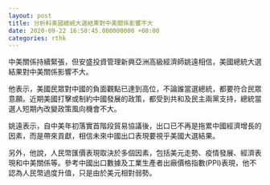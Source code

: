 ```yaml
---
layout: post
title: 分析料美國總統大選結果對中美關係影響不大
date: 2020-09-22 16:50:45.000000000 +08:00
categories: rthk
---
```


中美關係持續緊張，但安盛投資管理新興亞洲高級經濟師姚遠相信，美國總統大選結果對中美關係影響不大。

他表示，美國民眾對中國的負面觀點已達到高位，不論誰當選總統，都要符合民眾意願。近期美國打擊或制約中國發展的政策，都受到共和及民主兩黨支持，總統當選人短期內改變政策風向機會不大。

姚遠表示，自中美年初落實首階段貿易協議後，出口已不再是拖累中國經濟增長的因素，而是帶來貢獻，相信未來中國出口表現要視乎美國大選結果。

另外，他說，人民幣匯價表現取決於多個因素，包括美元走勢、疫情發展、經濟表現和中美關係等。參考中國出口數據及工業生產者出廠價格指數(PPI)表現，他不認為人民幣過度升值，只是由於美元相對弱勢。
